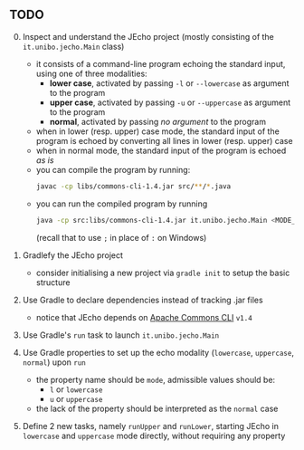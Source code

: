 ## TODO

0. Inspect and understand the JEcho project (mostly consisting of the `it.unibo.jecho.Main` class)
    + it consists of a command-line program echoing the standard input, using one of three modalities:
        - __lower case__, activated by passing `-l` or `--lowercase` as argument to the program
        - __upper case__, activated by passing `-u` or `--uppercase` as argument to the program
        - __normal__, activated by passing _no argument_ to the program
    + when in lower (resp. upper) case mode, the standard input of the program is echoed by converting all lines in lower (resp. upper) case
    + when in normal mode, the standard input of the program is echoed _as is_
    + you can compile the program by running:
        ```bash
        javac -cp libs/commons-cli-1.4.jar src/**/*.java
        ```
    + you can run the compiled program by running
        ```bash
        java -cp src:libs/commons-cli-1.4.jar it.unibo.jecho.Main <MODE_HERE>
        ```
        (recall that to use `;` in place of `:` on Windows)

1. Gradlefy the JEcho project
    + consider initialising a new project via `gradle init` to setup the basic structure

2. Use Gradle to declare dependencies instead of tracking .jar files
    + notice that JEcho depends on [Apache Commons CLI](https://commons.apache.org) `v1.4`

3. Use Gradle's `run` task to launch `it.unibo.jecho.Main`

4. Use Gradle properties to set up the echo modality (`lowercase`, `uppercase`, `normal`) upon `run`
    + the property name should be `mode`, admissible values should be:
        - `l` or `lowercase`
        - `u` or `uppercase`
    + the lack of the property should be interpreted as the `normal` case

5. Define 2 new tasks, namely `runUpper` and `runLower`, starting JEcho in `lowercase` and `uppercase` mode directly, without requiring any property

